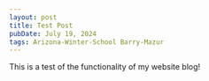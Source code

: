 ```yaml
---
layout: post
title: Test Post
pubDate: July 19, 2024
tags: Arizona-Winter-School Barry-Mazur
---
```


This is a test of the functionality of my website blog!